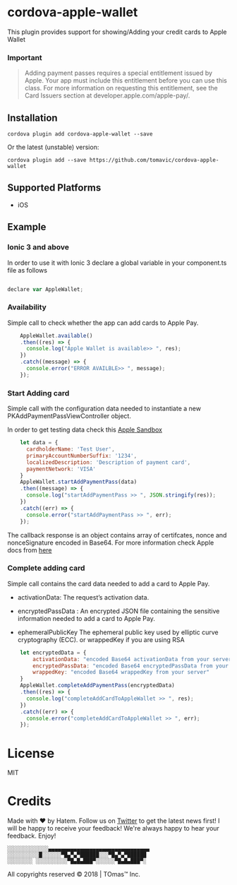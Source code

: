 # cordova-apple-wallet

This plugin provides support for showing/Adding your credit cards to Apple Wallet


### Important

> Adding payment passes requires a special entitlement issued by Apple. Your app must include this entitlement before you can use this class. For more information on requesting this entitlement, see the Card Issuers section at developer.apple.com/apple-pay/.

## Installation

    cordova plugin add cordova-apple-wallet --save

Or the latest (unstable) version:

    cordova plugin add --save https://github.com/tomavic/cordova-apple-wallet 

## Supported Platforms

- iOS

## Example


### Ionic 3 and above

In order to use it with Ionic 3 declare a global variable in your component.ts file as follows

```javascript

declare var AppleWallet;
```



### Availability

Simple call to check whether the app can add cards to Apple Pay.

```javascript
    AppleWallet.available()
    .then((res) => {
      console.log("Apple Wallet is available>> ", res);
    })
    .catch((message) => {
      console.error("ERROR AVAILBLE>> ", message);
    });
```


### Start Adding card

Simple call with the configuration data needed to instantiate a new PKAddPaymentPassViewController object.

In order to get testing data check this [Apple Sandbox](https://developer.apple.com/apple-pay/sandbox-testing)

```javascript
    let data = {
      cardholderName: 'Test User',
      primaryAccountNumberSuffix: '1234',
      localizedDescription: 'Description of payment card',
      paymentNetwork: 'VISA'
    }
    AppleWallet.startAddPaymentPass(data)
    .then((message) => {
      console.log("startAddPaymentPass >> ", JSON.stringify(res));
    })
    .catch((err) => {
      console.error("startAddPaymentPass >> ", err);
    });
```

The callback response is an object contains array of certifcates, nonce and nonceSignature encoded in Base64.
For more information check Apple docs from [here](https://developer.apple.com/documentation/passkit/pkaddpaymentpassviewcontrollerdelegate/1615915-addpaymentpassviewcontroller?language=objc)




### Complete adding card

Simple call contains the card data needed to add a card to Apple Pay.

- activationData: The request’s activation data.

- encryptedPassData : An encrypted JSON file containing the sensitive information needed to add a card to Apple Pay.

- ephemeralPublicKey The ephemeral public key used by elliptic curve cryptography (ECC). or wrappedKey if you are using RSA



```javascript
    let encryptedData = {
        activationData: "encoded Base64 activationData from your server",
        encryptedPassData: "encoded Base64 encryptedPassData from your server",
        wrappedKey: "encoded Base64 wrappedKey from your server"
    }
    AppleWallet.completeAddPaymentPass(encryptedData)
    .then((res) => {
      console.log("completeAddCardToAppleWallet >> ", res);
    })
    .catch((err) => {
      console.error("completeAddCardToAppleWallet >> ", err);
    });
```

# License

MIT

# Credits

Made with ❤️ by Hatem. Follow us on [Twitter](https://twitter.com/toomavic) to get the latest news first! I will be happy to receive your feedback! We're always happy to hear your feedback.
Enjoy!



    ░░░░░░░░░░░░░▄▄▄▄▄▄▄▄▄▄▄▄▄▄▄▄▄▄▄▄▄▄▄▄▄▄▄▄▄▄▄▄ 
    ░░░░░░░░░░█░░░░░░▀█▄▀▄▀██████░░░▀█▄▀▄▀██████ 
    ░░░░░░░░ ░░░░░░░░░░▀█▄█▄███▀░░░░░░▀█▄█▄███▀░

   All copyrights reserved © 2018 | TOmas™ Inc. 


